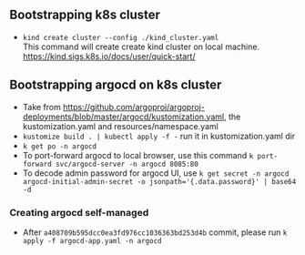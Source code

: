 ## Bootstrapping k8s cluster

- `kind create cluster --config ./kind_cluster.yaml`\
    This command will create create kind cluster on local machine.\
    https://kind.sigs.k8s.io/docs/user/quick-start/

## Bootstrapping argocd on k8s cluster

- Take from https://github.com/argoproj/argoproj-deployments/blob/master/argocd/kustomization.yaml, the kustomization.yaml and resources/namespace.yaml
- `kustomize build . | kubectl apply -f -` run it in kustomization.yaml dir
- `k get po -n argocd`
- To port-forward argocd to local browser, use this command `k port-forward svc/argocd-server -n argocd 8085:80`
- To decode admin password for argocd UI, use `k get secret -n argocd argocd-initial-admin-secret -o jsonpath='{.data.password}' | base64 -d`

### Creating argocd self-managed

- After `a408709b595dcc0ea3fd976cc1036363bd253d4b` commit, please run `k apply -f argocd-app.yaml -n argocd`
